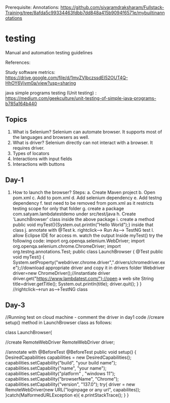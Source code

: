 Prerequisite: Annotations: https://github.com/sivaramdraksharam/Fullstack-Training/tree/8afda5c99334463fdbb7dd848a415b9094f6571e/mybuiltinannotations
# testing
Manual and automation testing guidelines

References:

Study software metrics: https://drive.google.com/file/d/1mvZVIbczssdEI52OUT4Q-HhOY6Vjvm0a/view?usp=sharing

java simple programs testing (Unit testing) : https://medium.com/geekculture/unit-testing-of-simple-java-programs-b785a164b440

Topics
------
1. What is Selenium? Selenium can automate browser. It supports most of the languages and browsers as well.
2. What is driver? Selenium directly can not interact with a browser. It requires driver.
3. Types of locators
4. Interactions with input fields
5. Interactions with buttons

Day-1
------
1. How to launch the browser?
   Steps:
   a. Create Maven project
   b. Open pom.xml
   c. Add <dependencies></dependencies> to pom.xml
   d. Add selenium dependency
   e. Add testng dependency
   f. <scope>test</scope> need to be removed from pom.xml as it restricts testing scope for only that folder
   g. create a package com.satyam.lambdatestdemo under src/test/java
   h. Create 'LaunchBrowser' class inside the above package
   i. create a method public void myTest(){System.out.println("Hello World");} inside that class
   j. annotate with @Test
   k. rightclick--> Run As--> TestNG test
   l. allow Eclipse IDE for access
   m. watch the output
Inside myTest() try the following code:
import org.openqa.selenium.WebDriver;
import org.openqa.selenium.chrome.ChromeDriver;
import org.testng.annotations.Test;
public class LaunchBrowser
{
	@Test
	public void myTest()
	{
		System.setProperty("webdriver.chrome.driver",".drivers/chromedriver.exe");//download appropriate driver and copy  it in drivers folder
	Webdriver driver=new ChromeDriver();//instantiate driver
	driver.get("https://www.lambdatest.com/");//open a web site
	String title=driver.getTitle();
	System.out.println(title);
	driver.quit();
	}
}
//rightclick-->run as-->TestNG class

Day-3
-----
//Running test on cloud machine - comment the driver in day1 code
//creare setup() method in LaunchBrowser class as follows:

class LaunchBrowser{

//create RemoteWebDriver
RemoteWebDriver driver;

//annotate with @BeforeTest
@BeforeTest
public void setup()
{
	DesiredCapabilities capabilities = new DesiredCapabilities();
 	capabilities.setCapability("build", "your build name");
  	capabilities.setCapability("name", "your name");
   	capabilities.setCapability("platform" , "windows 11");
    	capabilities.setCapability("browserName", "Chrome");
     	capabilities.setCapability("version", "137.0");
        try{
	driver = new RemoteWebDriver(new URL("loginpage or any url", capabilites));
 	}catch(MalformedURLException e){
  		e.printStackTrace();
	}
}
   

   



